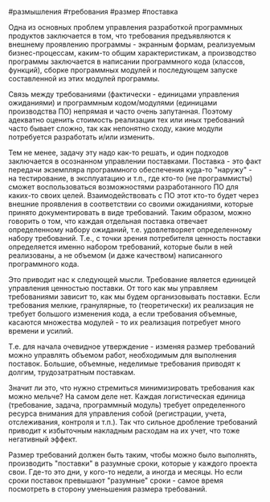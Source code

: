 #размышления #требования #размер #поставка 

Одна из основных проблем управления разработкой программных продуктов заключается в том, что требования предъявляются к внешнему проявлению программы - экранным формам, реализуемым бизнес-процессам, каким-то общим характеристикам, а производство программы заключается в написании программного кода (классов, функций), сборке программных модулей и последующем запуске составленной из этих модулей программы.

Связь между требованиями (фактически - единицами управления ожиданиями) и программным кодом/модулями (единицами производства ПО) непрямая и часто очень запутанная. Поэтому адекватно оценить стоимость реализации тех или иных требований часто бывает сложно, так как непонятно сходу, какие модули потребуется разработать и/или изменить.

Тем не менее, задачу эту надо как-то решать, и один подходов заключается в осознанном управлении поставками. Поставка - это факт передачи экземпляра программного обеспечения куда-то "наружу" - на тестирование, в эксплуатацию и т.п., где кто-то (не программисты) сможет воспользоваться возможностями разработанного ПО для каких-то своих целей. Взаимодействовать с ПО этот кто-то будет через внешние проявления в соответствии со своими ожиданиями, которые принято документировать в виде требований. Таким образом, можно говорить о том, что каждая отдельная поставка отвечает определенному набору ожиданий, т.е. удовлетворяет определенному набору требований. Т.е., с точки зрения потребителя ценность поставки определяется именно набором требований, которые были в ней реализованы, а не объемом (и даже качеством) написанного программного кода.

Это приводит нас к следующей мысли. Требование является единицей управления ценностью поставки. От того как мы управляем требованиями зависит то, как мы будем организовывать поставки. Если требования мелкие, гранулярные, то (теоретически) их реализация не требует большого изменения кода, а если требования объемные, касаются множества модулей - то их реализация потребует много времени и усилий. 

Т.е. для начала очевидное утверждение - изменяя размер требований можно управлять объемом работ, необходимым для выполнения поставок. Большие, объемные, неделимые требования приводят к долгим, трудозатратным поставкам.

Значит ли это, что нужно стремиться минимизировать требования как можно мельче? На самом деле нет. Каждая логистическая единица (требование, задача, программный модуль) требует определенного ресурса внимания для управления собой (регистрации, учета, отслеживания, контроля и т.п.). Так что сильное дробление требований приводит к избыточным накладным расходам на их учет, что тоже негативный эффект. 

Размер требований должен быть таким, чтобы можно было выполнять, производить "поставки" в разумные сроки, которые у каждого проекта свои. Где-то это дни, у кого-то недели, а иногда и месяцы. Но если сроки поставок превышают "разумные" сроки - самое время посмотреть в сторону уменьшения размера требований.



